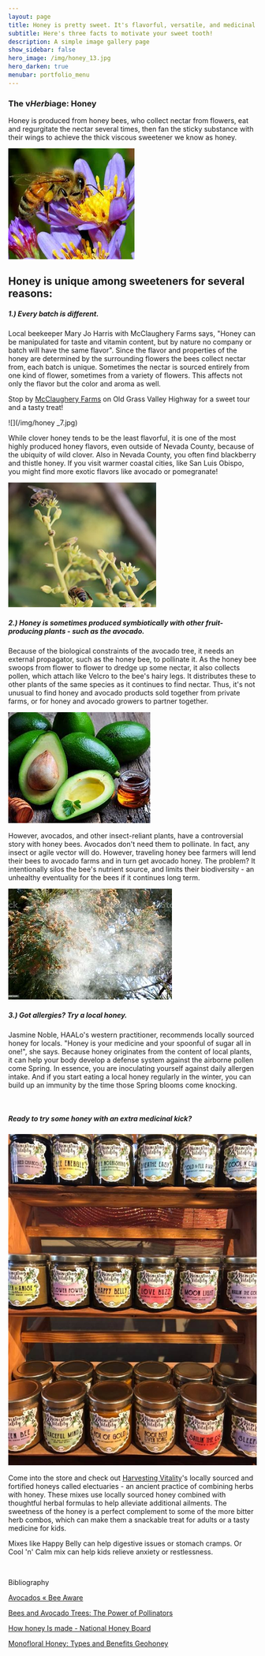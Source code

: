 ```yaml
---
layout: page
title: Honey is pretty sweet. It's flavorful, versatile, and medicinal!
subtitle: Here's three facts to motivate your sweet tooth!
description: A simple image gallery page 
show_sidebar: false
hero_image: /img/honey_13.jpg
hero_darken: true
menubar: portfolio_menu
---
```


### The v*Herb*iage: Honey

Honey is produced from honey bees, who collect nectar from flowers, eat and regurgitate the nectar several times, then fan the sticky substance with their wings to achieve the thick viscous sweetener we know as honey.

![](/img/honey_14.jpg)

## Honey is unique among sweeteners for several reasons:

##### 1.) Every batch is different. 

Local beekeeper Mary Jo Harris with McClaughery Farms says, "Honey can be manipulated for taste and vitamin content, but by nature no company or batch will have the same flavor". Since the flavor and properties of the honey are determined by the surrounding flowers the bees collect nectar from, each batch is unique. Sometimes the nectar is sourced entirely from one kind of flower, sometimes from a variety of flowers. This affects not only the flavor but the color and aroma as well.

Stop by [McClaughery Farms](http://www.mcclaughryfarms.com/?msclkid=f63f6482b53911ec9ef3b719d2d849c3) on Old Grass Valley Highway for a sweet tour and a tasty treat!

![](/img/honey _7.jpg)

While clover honey tends to be the least flavorful, it is one of the most highly produced honey flavors, even outside of Nevada County, because of the ubiquity of wild clover. Also in Nevada County, you often find blackberry and thistle honey. If you visit warmer coastal cities, like San Luis Obispo, you might find more exotic flavors like avocado or pomegranate!

![](/img/honey_6.jpg)

##### 2.) Honey is sometimes produced symbiotically with other fruit-producing plants - such as the avocado. 

Because of the biological constraints of the avocado tree, it needs an external propagator, such as the honey bee, to pollinate it. As the honey bee swoops from flower to flower to dredge up some nectar, it also collects pollen, which attach like Velcro to the bee's hairy legs. It distributes these to other plants of the same species as it continues to find nectar. Thus, it's not unusual to find honey and avocado products sold together from private farms, or for honey and avocado growers to partner together.

![](/img/honey_15.jpg)

However, avocados, and other insect-reliant plants, have a controversial story with honey bees. Avocados don't need them to pollinate. In fact, any insect or agile vector will do. However, traveling honey bee farmers will lend their bees to avocado farms and in turn get avocado honey. The problem? It intentionally silos the bee's nutrient source, and limits their biodiversity - an unhealthy eventuality for the bees if it continues long term. 

![](/img/honey_16.jpg)

##### 3.) Got allergies? Try a local honey.

Jasmine Noble, HAALo's western practitioner, recommends locally sourced honey for locals. "Honey is your medicine and your spoonful of sugar all in one!", she says. Because honey originates from the content of local plants, it can help your body develop a defense system against the airborne pollen come Spring. In essence, you are inoculating yourself against daily allergen intake. And if you start eating a local honey regularly in the winter, you can build up an immunity by the time those Spring blooms come knocking.

​	

##### Ready to try some honey with an extra medicinal kick?

![](/img/honey.jpg)

Come into the store and check out [Harvesting Vitality](http://www.mcclaughryfarms.com/?msclkid=f63f6482b53911ec9ef3b719d2d849c3)'s locally sourced and fortified honeys called electuaries - an ancient practice of combining herbs with honey. These mixes use locally sourced honey combined with thoughtful herbal formulas to help alleviate additional ailments. The sweetness of the honey is a perfect complement to some of the more bitter herb combos, which can make them a snackable treat for adults or a tasty medicine for kids.

Mixes like Happy Belly can help digestive issues or stomach cramps. Or Cool 'n' Calm mix can help kids relieve anxiety or restlessness.

​    

Bibliography

[Avocados « Bee Aware](https://beeaware.org.au/pollination/pollinator-reliant-crops/avocados/?msclkid=d9d4e1aab52111ec8eac0f66bde13a7b)

[Bees and Avocado Trees: The Power of Pollinators](https://greenarborists.com/bees-and-avocado-trees-the-power-of-pollinators/?msclkid=4a4a10ccb52111ec898763e4a248dff3)

[How honey Is made - National Honey Board](https://beeaware.org.au/pollination/pollinator-reliant-crops/avocados/?msclkid=d9d4e1aab52111ec8eac0f66bde13a7b)

[Monofloral Honey: Types and Benefits Geohoney](https://blog.geohoney.com/what-is-monofloral-honey-types-and-benefits?msclkid=313e144cb52b11ec94d8be11c24be341)

